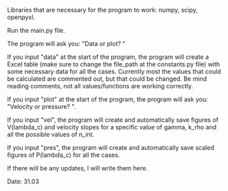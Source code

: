 Libraries that are necessary for the program to work:
numpy, scipy, openpyxl.

Run the main.py file.

The program will ask you: "Data or plot? "

If you input "data" at the start of the program, 
the program will create a Excel table (make sure to change the file_path at the constants.py file)
with some necessary data for all the cases. Currently most the values that could be calculated
are commented out, but that could be changed. Be mind reading comments, not all values/functions
are working correctly.

If you input "plot" at the start of the program, the program will ask you: "Velocity or pressure? ".

If you input "vel", the program will create and automatically save figures of V(lambda_c) and velocity slopes
for a specific value of gamma, k_rho and all the possible values of n_int.

If you input "pres", the program will create and automatically save scaled figures of P(lambda_c) for all the cases.

If there will be any updates, I will write them here.

Date: 31.03
